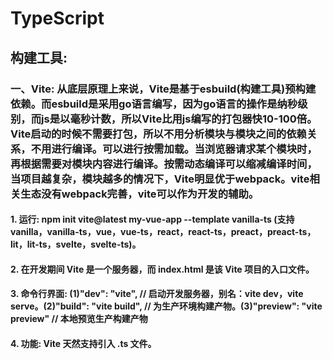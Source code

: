 <!--
 * @Author: your name
 * @Date: 2022-03-04 14:06:45
 * @LastEditTime: 2022-03-10 14:01:35
 * @LastEditors: Please set LastEditors
 * @Description: 打开koroFileHeader查看配置 进行设置: https://github.com/OBKoro1/koro1FileHeader/wiki/%E9%85%8D%E7%BD%AE
 * @FilePath: /TypeScript/README.md
-->
# TypeScript

## 构建工具:
### 一、Vite: 从底层原理上来说，Vite是基于esbuild(构建工具)预构建依赖。而esbuild是采用go语言编写，因为go语言的操作是纳秒级别，而js是以毫秒计数，所以Vite比用js编写的打包器快10-100倍。Vite启动的时候不需要打包，所以不用分析模块与模块之间的依赖关系，不用进行编译。可以进行按需加载。当浏览器请求某个模块时，再根据需要对模块内容进行编译。按需动态编译可以缩减编译时间，当项目越复杂，模块越多的情况下，Vite明显优于webpack。vite相关生态没有webpack完善，vite可以作为开发的辅助。
#### 1. 运行: npm init vite@latest my-vue-app --template vanilla-ts (支持vanilla，vanilla-ts，vue，vue-ts，react，react-ts，preact，preact-ts，lit，lit-ts，svelte，svelte-ts)。
#### 2. 在开发期间 Vite 是一个服务器，而 index.html 是该 Vite 项目的入口文件。
#### 3. 命令行界面: (1)"dev": "vite", // 启动开发服务器，别名：vite dev，vite serve。(2)"build": "vite build", // 为生产环境构建产物。(3)"preview": "vite preview" // 本地预览生产构建产物
#### 4. 功能: Vite 天然支持引入 .ts 文件。